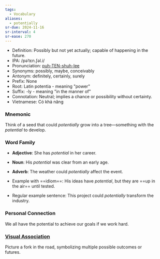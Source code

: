 ```yaml
---
tags:
  - Vocabulary
aliases:
  - potentially
sr-due: 2024-11-16
sr-interval: 4
sr-ease: 270
---
```


- Definition: Possibly but not yet actually; capable of happening in the future.
- IPA: /pəˈtɛn.ʃəl.i/
- Pronunciation: [puh-TEN-shuh-lee](https://www.google.com/search?q=how+to+pronounce+potentially)
- Synonyms: possibly, maybe, conceivably
- Antonym: definitely, certainly, surely
- Prefix: None
- Root: Latin potentia - meaning "power"
- Suffix: -ly - meaning "in the manner of"
- Connotation: Neutral; implies a chance or possibility without certainty.
- Vietnamese: Có khả năng

### Mnemonic

Think of a seed that could *potentially* grow into a tree—something with the *potential* to develop.

### Word Family

- **Adjective**: She has *potential* in her career.
- **Noun**: His *potential* was clear from an early age.
- **Adverb**: The weather could *potentially* affect the event.

- Example with ==idiom==: His ideas have *potential*, but they are ==up in the air== until tested.
- Regular example sentence: This project could *potentially* transform the industry.

### Personal Connection

We all have the potential to achieve our goals if we work hard.

### [Visual Association](https://www.google.com/search?tbm=isch&q=potentially)

Picture a fork in the road, symbolizing multiple possible outcomes or futures.
